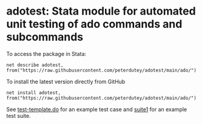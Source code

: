 # adotest: Stata module for automated unit testing of ado commands and subcommands


To access the package in Stata:
```
net describe adotest, from("https://raw.githubusercontent.com/peterdutey/adotest/main/ado/")
```

To install the latest version directly from GitHub
```
net install adotest, from("https://raw.githubusercontent.com/peterdutey/adotest/main/ado/")
```

See [test-template.do](test/test-template.do) for an example test case and [suite1](./test/suite1) for an example test suite.